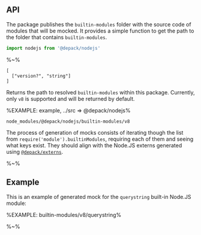 ## API

The package publishes the `builtin-modules` folder with the source code of modules that will be mocked. It provides a simple function to get the path to the folder that contains `builtin-modules`.

```js
import nodejs from '@depack/nodejs'
```

%~%

```## getCorePath => string
[
  ["version?", "string"]
]
```

Returns the path to resolved `builtin-modules` within this package. Currently, only `v8` is supported and will be returned by default.

%EXAMPLE: example, ../src => @depack/nodejs%
<!-- %FORK example% -->
```
node_modules/@depack/nodejs/builtin-modules/v8
```

The process of generation of mocks consists of iterating though the list from `require('module').builtinModules`, requiring each of them and seeing what keys exist. They should align with the Node.JS externs generated using [`@depack/externs`](https://github.com/dpck/externs).

%~%

## Example

This is an example of generated mock for the `querystring` built-in Node.JS module:

%EXAMPLE: builtin-modules/v8/querystring%

%~%